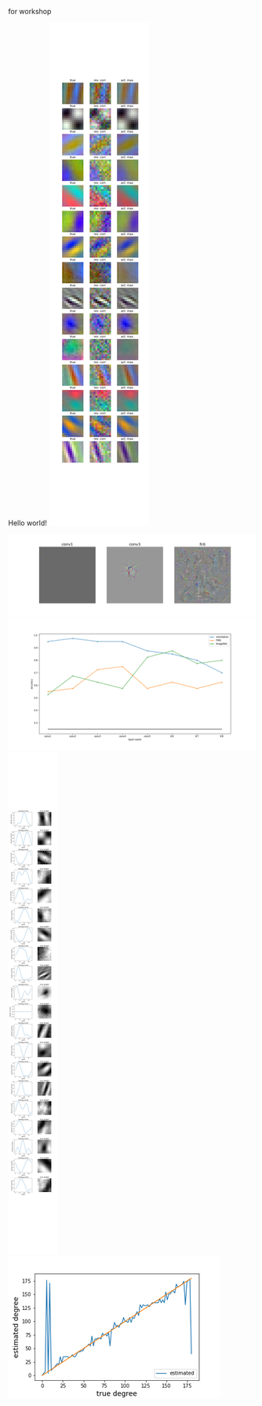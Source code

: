 for workshop

Hello world!
<img src="https://github.com/mrkmakr/workshop/blob/master/fig/RF_rc_am.png" alt="a" title="a">

<img src="https://github.com/mrkmakr/workshop/blob/master/fig/activation_maximization.png" alt="a" title="a">

<img src="https://github.com/mrkmakr/workshop/blob/master/fig/enc_dec_acc.png" alt="a" title="a">

<img src="https://github.com/mrkmakr/workshop/blob/master/fig/tuning_curve_and_weight.png" alt="a" title="a">

<img src="https://github.com/mrkmakr/workshop/blob/master/fig/orientation_decoding.png" alt="a" title="a">

